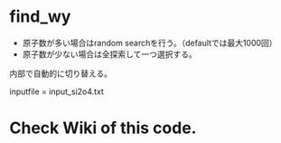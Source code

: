 # find\_wy

* 原子数が多い場合はrandom searchを行う。（defaultでは最大1000回）
* 原子数が少ない場合は全探索して一つ選択する。

内部で自動的に切り替える。

inputfile = input\_si2o4.txt 

# Check Wiki of this code.

